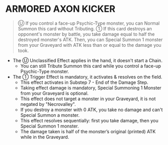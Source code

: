 
# ARMORED AXON KICKER  
> Ⓤ If you control a face-up Psychic-Type monster, you can Normal Summon this card without Tributing. ① If this card destroys an opponent's monster by battle, you take damage equal to half the destroyed monster's ATK. Then, you can Special Summon 1 monster from your Graveyard with ATK less than or equal to the damage you took.

*   The Ⓤ Unclassified Effect applies in the hand, it doesn't start a Chain.
    *   You can still Tribute Summon this card while you control a face-up Psychic-Type monster.
*   The ① Trigger Effect is mandatory, it activates & resolves on the field.
    *   This effect activates in Substep 7 - End of the Damage Step.
    *   Taking effect damage is mandatory, Special Summoning 1 Monster from your Graveyard is optional.
    *   This effect does not target a monster in your Graveyard, it is not negated by "Necrovalley".
    *   If you destroy a monster with 0 ATK, you take no damage and can't Special Summon a monster.
    *   This effect resolves sequentially: first you take damage, then you Special Summon 1 monster.
    *   The damage taken is half of the monster’s original (printed) ATK while in the Graveyard.

  
